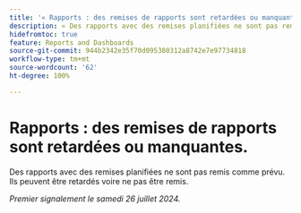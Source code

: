 ```yaml
---
title: '« Rapports : des remises de rapports sont retardées ou manquantes. »'
description: « Des rapports avec des remises planifiées ne sont pas remis comme prévu. Ils peuvent être retardés voire ne pas être remis. »
hidefromtoc: true
feature: Reports and Dashboards
source-git-commit: 944b2342e35f70d095380312a8742e7e97734818
workflow-type: tm+mt
source-wordcount: '62'
ht-degree: 100%

---
```



# Rapports : des remises de rapports sont retardées ou manquantes.

<!--

>[!NOTE]
>
>This issue was fixed on August 8, 2024.

-->

Des rapports avec des remises planifiées ne sont pas remis comme prévu. Ils peuvent être retardés voire ne pas être remis.

_Premier signalement le samedi 26 juillet 2024._
